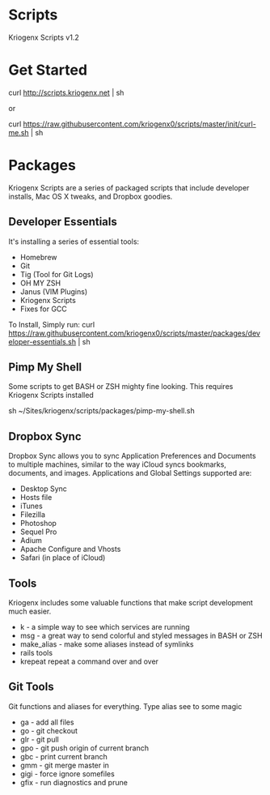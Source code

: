 Scripts
=======

Kriogenx Scripts v1.2

# Get Started #
curl http://scripts.kriogenx.net | sh

or

curl https://raw.githubusercontent.com/kriogenx0/scripts/master/init/curl-me.sh | sh

# Packages #
Kriogenx Scripts are a series of packaged scripts that include developer installs, Mac OS X tweaks, and Dropbox goodies.

## Developer Essentials ##
It's installing a series of essential tools:
* Homebrew
* Git
* Tig (Tool for Git Logs)
* OH MY ZSH
* Janus (VIM Plugins)
* Kriogenx Scripts
* Fixes for GCC

To Install, Simply run:
curl https://raw.githubusercontent.com/kriogenx0/scripts/master/packages/developer-essentials.sh | sh

## Pimp My Shell ##
Some scripts to get BASH or ZSH mighty fine looking.  This requires Kriogenx Scripts installed

sh ~/Sites/kriogenx/scripts/packages/pimp-my-shell.sh

## Dropbox Sync ##
Dropbox Sync allows you to sync Application Preferences and Documents to multiple machines, similar to the way iCloud syncs bookmarks, documents, and images.  Applications and Global Settings supported are:
* Desktop Sync
* Hosts file
* iTunes
* Filezilla
* Photoshop
* Sequel Pro
* Adium
* Apache Configure and Vhosts
* Safari (in place of iCloud)

## Tools ##
Kriogenx includes some valuable functions that make script development
much easier.
* k - a simple way to see which services are running
* msg - a great way to send colorful and styled messages in BASH or ZSH
* make_alias - make some aliases instead of symlinks
* rails tools
* krepeat repeat a command over and over

## Git Tools ##
Git functions and aliases for everything. Type alias see to some magic
* ga - add all files
* go - git checkout
* glr - git pull
* gpo - git push origin of current branch
* gbc - print current branch
* gmm - git merge master in
* gigi - force ignore somefiles
* gfix - run diagnostics and prune

